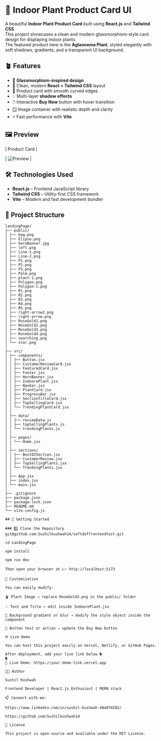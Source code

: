 # 🌿 Indoor Plant Product Card UI

A beautiful **Indoor Plant Product Card** built using **React.js** and **Tailwind CSS**.  
This project showcases a clean and modern glassmorphism-style card design for displaying indoor plants.  
The featured product here is the **Aglaonema Plant**, styled elegantly with soft shadows, gradients, and a transparent UI background.

## 🪴 Features

- 🌈 **Glassmorphism-inspired design**
- 🌿 Clean, modern **React + Tailwind CSS** layout
- 🌱 Product card with smooth curved edges
- 💡 Multi-layer **shadow effects**
- 🖱️ Interactive **Buy Now** button with hover transition
- 🪟 Image container with realistic depth and clarity
- ⚡ Fast performance with **Vite**

## 🖼️ Preview

| Product Card |

| ![Preview](./public:s1.png,/s2.png,/s3.png,/s4.png,/s5.png,/s6.png) |

## 🛠️ Technologies Used

- **React.js** – Frontend JavaScript library  
- **Tailwind CSS** – Utility-first CSS framework  
- **Vite** – Modern and fast development bundler 

## 📂 Project Structure
```
landingPage/
├── public/
│ ├── bag.png
│ ├── Elipse.png
│ ├── heroBanner.jpg
│ ├── left.png
│ ├── Line-1.png
│ ├── Line-2.png
│ ├── P1.png
│ ├── P2.png
│ ├── P3.png
│ ├── Palm.png
│ ├── plant-1.png
│ ├── Polygon.png
│ ├── Polygon-2.png
│ ├── R1.png
│ ├── R2.png
│ ├── R3.png
│ ├── R4.png
│ ├── R5.png
│ ├── right-arrow2.png
│ ├── right-arrow.png
│ ├── RoseGold1.png
│ ├── RoseGold2.png
│ ├── RoseGold3.png
│ ├── RoseGold4.png
│ ├── searching.png
│ └── star.png
│
├── src/
│ ├── components/
│ │ ├── Button.jsx
│ │ ├── CustomerReviewCard.jsx
│ │ ├── FeaturedCard.jsx
│ │ ├── Footer.jsx
│ │ ├── HeroBanner.jsx
│ │ ├── IndoorePlant.jsx
│ │ ├── Navbar.jsx
│ │ ├── PlantCard.jsx
│ │ ├── ProgressBar.jsx
│ │ ├── SectionTitleCard.jsx
│ │ ├── TopSellingCard.jsx
│ │ └── TrendingPlantCard.jsx
│ │
│ ├── data/
│ │ ├── reviewData.js
│ │ ├── topSellingPlants.js
│ │ └── trendingPlants.js
│ │
│ ├── pages/
│ │ └── Home.jsx
│ │
│ ├── sections/
│ │ ├── BestO2Section.jsx
│ │ ├── CustomerReview.jsx
│ │ ├── TopSellingPlants.jsx
│ │ └── TrendingPlants.jsx
│ │
│ ├── App.jsx
│ ├── index.jsx
│ └── main.jsx
│
├── .gitignore
├── package.json
├── package-lock.json
├── README.md
└── vite.config.js

## 🚀 Getting Started

### 1️⃣ Clone the Repository
git@github.com:Sushilkushwah14/softdeffrontendtest.git

cd LandingPage

npm install

npm run dev

Then open your browser at 👉 http://localhost:5173

🧩 Customization

You can easily modify:

🪴 Plant Image → replace RoseGold3.png in the public/ folder

✨ Text and Title → edit inside IndoorePlant.jsx

🎨 Background gradient or blur → modify the style object inside the component

💬 Button text or action → update the Buy Now button

🌐 Live Demo

You can host this project easily on Vercel, Netlify, or GitHub Pages.

After deployment, add your live link below �
�
🔗 Live Demo: https://your-demo-link.vercel.app

👨‍💻 Author

Sushil Kushwah

Frontend Developer | React.js Enthusiast | MERN stack

📫 Connect with me:

https://www.linkedin.com/in/sushil-kushwah-48a974282/

https://github.com/Sushilkushwah14

📄 License

This project is open-source and available under the MIT License.


